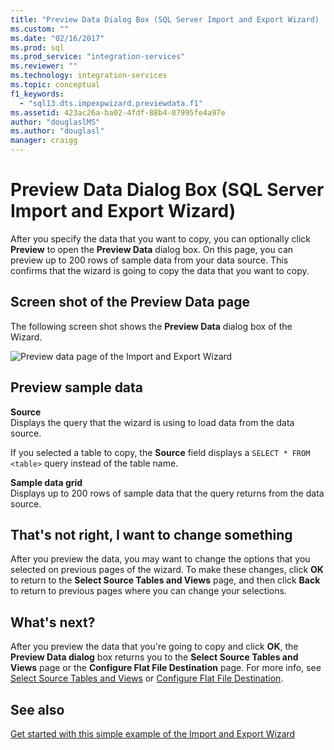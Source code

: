 ```yaml
---
title: "Preview Data Dialog Box (SQL Server Import and Export Wizard) | Microsoft Docs"
ms.custom: ""
ms.date: "02/16/2017"
ms.prod: sql
ms.prod_service: "integration-services"
ms.reviewer: ""
ms.technology: integration-services
ms.topic: conceptual
f1_keywords: 
  - "sql13.dts.impexpwizard.previewdata.f1"
ms.assetid: 423ac26a-ba02-4fdf-88b4-07995fe4a97e
author: "douglaslMS"
ms.author: "douglasl"
manager: craigg
---
```

# Preview Data Dialog Box (SQL Server Import and Export Wizard)
  After you specify the data that you want to copy, you can optionally click **Preview** to open the **Preview Data** dialog box. On this page, you can preview up to 200 rows of sample data from your data source. This confirms that the wizard is going to copy the data that you want to copy.
  
## Screen shot of the Preview Data page 
 The following screen shot shows the **Preview Data** dialog box of the Wizard.  
 
![Preview data page of the Import and Export Wizard](../../integration-services/import-export-data/media/preview-data.png "Preview data page of the Import and Export Wizard")  
  
## Preview sample data  
 **Source**  
Displays the query that the wizard is using to load data from the data source.

If you selected a table to copy, the **Source** field displays a `SELECT * FROM <table>` query instead of the table name. 
  
 **Sample data grid**  
 Displays up to 200 rows of sample data that the query returns from the data source.  


## That's not right, I want to change something
After you preview the data, you may want to change the options that you selected on previous pages of the wizard. To make these changes, click **OK** to return to the  **Select Source Tables and Views** page, and then click **Back** to return to previous pages where you can change your selections.

## What's next?  
 After you preview the data that you're going to copy and click **OK**, the **Preview Data dialog** box returns you to the **Select Source Tables and Views** page or the **Configure Flat File Destination** page. For more info, see [Select Source Tables and Views](../../integration-services/import-export-data/select-source-tables-and-views-sql-server-import-and-export-wizard.md) or [Configure Flat File Destination](../../integration-services/import-export-data/configure-flat-file-destination-sql-server-import-and-export-wizard.md).  
 
 ## See also
[Get started with this simple example of the Import and Export Wizard](../../integration-services/import-export-data/get-started-with-this-simple-example-of-the-import-and-export-wizard.md)
